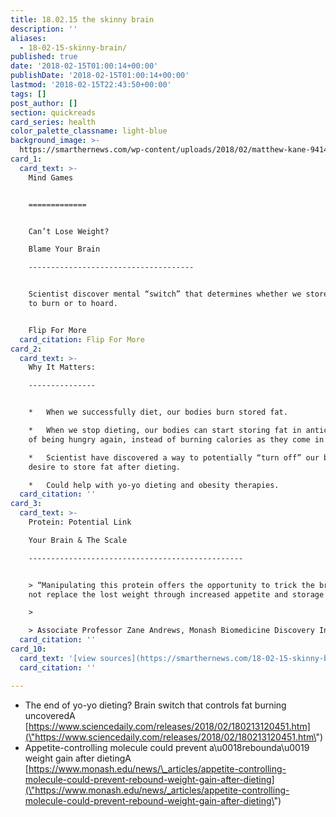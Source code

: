 ```yaml
---
title: 18.02.15 the skinny brain
description: ''
aliases:
  - 18-02-15-skinny-brain/
published: true
date: '2018-02-15T01:00:14+00:00'
publishDate: '2018-02-15T01:00:14+00:00'
lastmod: '2018-02-15T22:43:50+00:00'
tags: []
post_author: []
section: quickreads
card_series: health
color_palette_classname: light-blue
background_image: >-
  https://smarthernews.com/wp-content/uploads/2018/02/matthew-kane-94147-360x360.jpg
card_1:
  card_text: >-
    Mind Games  


    =============


    Can’t Lose Weight?  

    Blame Your Brain

    -------------------------------------


    Scientist discover mental “switch” that determines whether we store calories
    to burn or to hoard.


    Flip For More
  card_citation: Flip For More
card_2:
  card_text: >-
    Why It Matters:

    ---------------


    *   When we successfully diet, our bodies burn stored fat.

    *   When we stop dieting, our bodies can start storing fat in anticipation
    of being hungry again, instead of burning calories as they come in.

    *   Scientist have discovered a way to potentially “turn off” our bodies’
    desire to store fat after dieting.

    *   Could help with yo-yo dieting and obesity therapies.
  card_citation: ''
card_3:
  card_text: >-
    Protein: Potential Link  

    Your Brain & The Scale

    ------------------------------------------------


    > “Manipulating this protein offers the opportunity to trick the brain and
    not replace the lost weight through increased appetite and storage of fat.”

    > 

    > Associate Professor Zane Andrews, Monash Biomedicine Discovery Institute
  card_citation: ''
card_10:
  card_text: '[view sources](https://smarthernews.com/18-02-15-skinny-brain/)'
  card_citation: ''

---
```

*   The end of yo-yo dieting? Brain switch that controls fat burning uncoveredA [https://www.sciencedaily.com/releases/2018/02/180213120451.htm](\"https://www.sciencedaily.com/releases/2018/02/180213120451.htm\")
*   Appetite-controlling molecule could prevent a\\u0018rebounda\\u0019 weight gain after dietingA [https://www.monash.edu/news/\_articles/appetite-controlling-molecule-could-prevent-rebound-weight-gain-after-dieting](\"https://www.monash.edu/news/_articles/appetite-controlling-molecule-could-prevent-rebound-weight-gain-after-dieting\")
